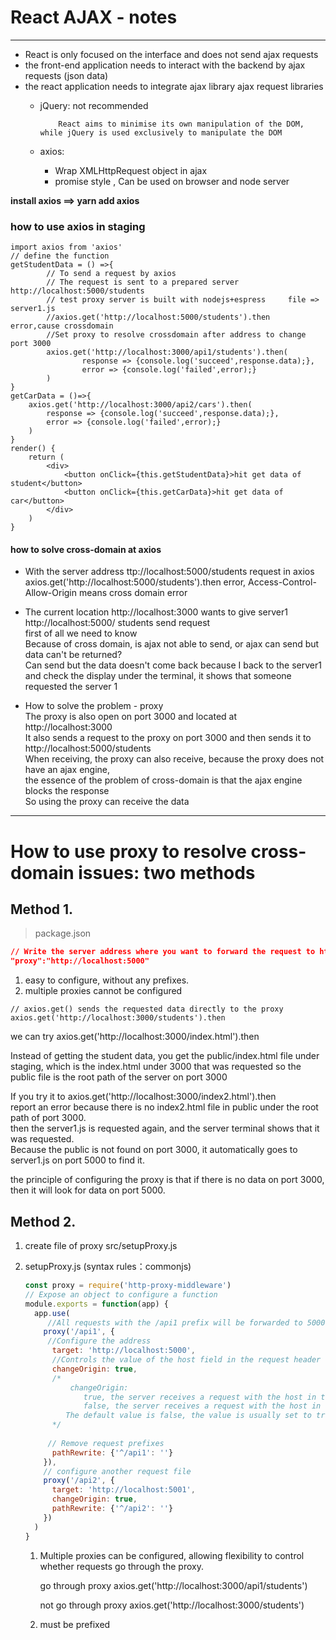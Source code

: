 # React AJAX - notes
----------------------------------        
* React is only focused on the interface and does not send ajax requests
* the front-end application needs to interact with the backend by ajax requests (json data)
*  the react application needs to integrate ajax library
        ajax request libraries
      * jQuery: not recommended
      
                React aims to minimise its own manipulation of the DOM, while jQuery is used exclusively to manipulate the DOM
      * axios:   
      	* Wrap XMLHttpRequest object in ajax
      	* promise style , Can be used on browser and node server

**install axios  ==> yarn add axios**

### how to use axios in staging
```
import axios from 'axios'
// define the function 
getStudentData = () =>{
        // To send a request by axios
        // The request is sent to a prepared server http://localhost:5000/students
        // test proxy server is built with nodejs+espress     file => server1.js
        //axios.get('http://localhost:5000/students').then    error,cause crossdomain 
        //Set proxy to resolve crossdomain after address to change port 3000
        axios.get('http://localhost:3000/api1/students').then(
                response => {console.log('succeed',response.data);},
                error => {console.log('failed',error);}
        )
}
getCarData = ()=>{
	axios.get('http://localhost:3000/api2/cars').then(
		response => {console.log('succeed',response.data);},
		error => {console.log('failed',error);}
	)
}
render() {
	return (
		<div>   
			<button onClick={this.getStudentData}>hit get data of student</button>
			<button onClick={this.getCarData}>hit get data of car</button>
		</div>
	)
}
```

#### how to solve cross-domain at axios
  
* With the server address ttp://localhost:5000/students
  request in axios
  axios.get('http://localhost:5000/students').then
  error, Access-Control-Allow-Origin means cross domain error

* The current location http://localhost:3000 wants to 
  give server1 http://localhost:5000/ students send request  
  first of all we need to know   
  Because of cross domain, is ajax not able to send, or ajax can send but data can't be returned?  
  Can send but the data doesn't come back because I  back to the server1 and check the display under the terminal, it shows that someone requested the server 1

* How to solve the problem - proxy  
  The proxy is also open on port 3000 and located at http://localhost:3000  
  It also sends a request to the proxy on port 3000 and then sends it to http://localhost:5000/students  
  When receiving, the proxy can also receive, because the proxy does not have an ajax engine,   
  the essence of the problem of cross-domain is that the ajax engine blocks the response  
  So using the proxy can receive the data


---------------------------------------------------------------


# How to use proxy to resolve cross-domain issues: two methods

## Method 1.

> package.json

```json
// Write the server address where you want to forward the request to http://localhost:5000
"proxy":"http://localhost:5000" 
```

  1. easy to configure, without any prefixes.
  2. multiple proxies cannot be configured

```
// axios.get() sends the requested data directly to the proxy
axios.get('http://localhost:3000/students').then
```

we can try axios.get('http://localhost:3000/index.html').then

Instead of getting the student data, you get the public/index.html file under staging, 
which is the index.html under 3000 that was requested
so the public file is the root path of the server on port 3000

If you try it to axios.get('http://localhost:3000/index2.html').then  
report an error because there is no index2.html file in public under the root path of port 3000.  
then the server1.js is requested again, and the server terminal shows that it was requested.  
Because the public is not found on port 3000, it automatically goes to server1.js on port 5000 to find it.  

the principle of configuring the proxy is that if there is no data on port 3000, then it will look for data on port 5000.  


## Method 2.

1. create file of proxy   src/setupProxy.js


2. setupProxy.js (syntax rules：commonjs)

   ```js
   const proxy = require('http-proxy-middleware')
   // Expose an object to configure a function 
   module.exports = function(app) {
     app.use(
        //All requests with the /api1 prefix will be forwarded to 5000
       proxy('/api1', {  
        //Configure the address 
         target: 'http://localhost:5000',
         //Controls the value of the host field in the request header 
         changeOrigin: true, 
         /*
             changeOrigin: 
                true, the server receives a request with the host in the header: localhost:5000
                false, the server receives a request with the host in the header: localhost:3000
         	The default value is false, the value is usually set to true.
         */
        
        // Remove request prefixes
         pathRewrite: {'^/api1': ''} 
       }),
       // configure another request file
       proxy('/api2', { 
         target: 'http://localhost:5001',
         changeOrigin: true,
         pathRewrite: {'^/api2': ''}
       })
     )
   }
   ```
   1. Multiple proxies can be configured, 
      allowing flexibility to control 
        whether requests go through the proxy.

        go through proxy
        axios.get('http://localhost:3000/api1/students')

        not go through proxy
        axios.get('http://localhost:3000/students')
   2. must be prefixed


